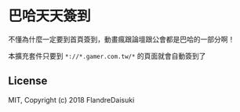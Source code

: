 # 巴哈天天簽到

不懂為什麼一定要到首頁簽到，動畫瘋跟論壇跟公會都是巴哈的一部分啊！

本擴充套件只要到 `*://*.gamer.com.tw/*` 的頁面就會自動簽到了

## License

MIT, Copyright (c) 2018 FlandreDaisuki
